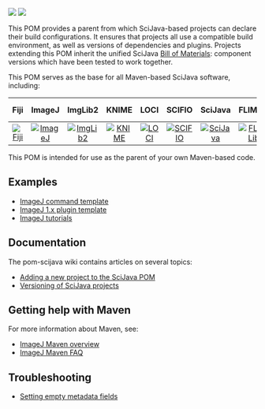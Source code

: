 [![](https://img.shields.io/maven-central/v/org.scijava/pom-scijava.svg)](https://search.maven.org/#search%7Cgav%7C1%7Cg%3A%22org.scijava%22%20AND%20a%3A%22pom-scijava%22)
[![](https://travis-ci.org/scijava/pom-scijava.svg?branch=master)](https://travis-ci.org/scijava/pom-scijava)

This POM provides a parent from which SciJava-based projects can declare their build configurations. It ensures that projects all use a compatible build environment, as well as versions of dependencies and plugins. Projects extending this POM inherit the unified SciJava [Bill of Materials](https://imagej.net/BOM): component versions which have been tested to work together.

This POM serves as the base for all Maven-based SciJava software, including:

| Fiji | ImageJ | ImgLib2 | KNIME | LOCI | SCIFIO | SciJava | FLIMLib | Virtual Cell |
|:----:|:------:|:-------:|:-----:|:----:|:------:|:-------:|:----------:|:------------:|
| [![Fiji](https://scijava.org/icons/fiji-icon-64.png)](https://github.com/fiji) | [![ImageJ](https://scijava.org/icons/imagej2-icon-64.png)](https://github.com/imagej) | [![ImgLib2](https://scijava.org/icons/imglib2-icon-64.png)](https://github.com/imglib) | [![KNIME](https://scijava.org/icons/knime-icon-64.png)](https://knime.org) | [![LOCI](https://scijava.org/icons/loci-icon-64.png)](https://github.com/uw-loci) | [![SCIFIO](https://scijava.org/icons/scifio-icon-64.png)](https://github.com/scifio) | [![SciJava](https://scijava.org/icons/scijava-icon-64.png)](https://github.com/scijava) | [![FLIMLib](https://scijava.org/icons/flimlib-icon-64.png)](https://github.com/flimlib) | [![Virtual Cell](https://scijava.org/icons/vcell-icon-64.png)](https://github.com/virtualcell) |

This POM is intended for use as the parent of your own Maven-based code.

## Examples

* [ImageJ command template](https://github.com/imagej/example-imagej-command)
* [ImageJ 1.x plugin template](https://github.com/imagej/example-legacy-plugin)
* [ImageJ tutorials](https://github.com/imagej/tutorials/tree/master/maven-projects)

## Documentation

The pom-scijava wiki contains articles on several topics:

* [Adding a new project to the SciJava POM](https://github.com/scijava/pom-scijava/wiki/Adding-a-new-project-to-the-SciJava-POM)
* [Versioning of SciJava projects](https://github.com/scijava/pom-scijava/wiki/Versioning-of-SciJava-projects)

## Getting help with Maven

For more information about Maven, see:

* [ImageJ Maven overview](https://imagej.net/Maven)
* [ImageJ Maven FAQ](https://imagej.net/Maven_-_Frequently_Asked_Questions)

## Troubleshooting


* [Setting empty metadata fields](https://github.com/scijava/pom-scijava-base#how-to-override-a-field-with-an-empty-value)
